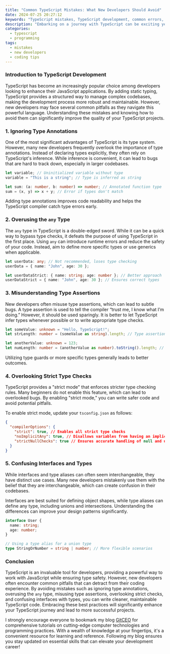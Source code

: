 ```yaml
---
title: "Common TypeScript Mistakes: What New Developers Should Avoid"
date: 2024-07-25 20:27:12
keywords: "TypeScript mistakes, TypeScript development, common errors, new developers, TypeScript tips"
description: "Embarking on a journey with TypeScript can be exciting yet challenging for new developers. This article discusses common mistakes made by new TypeScript developers and how to avoid them. We will cover types, interfaces, any types, as well as understanding TypeScript's strict mode. By understanding these pitfalls and learning best practices, developers can effectively leverage TypeScript to build robust applications. This guide aims to provide comprehensive insights and practical examples that enhance any developer's skill set in TypeScript. Whether you're new to programming or transitioning from JavaScript, these tips will help you avoid common pitfalls and write cleaner, more maintainable code."
categories:
  - typescript
  - programming
tags:
  - mistakes
  - new developers
  - coding tips
---
```


### Introduction to TypeScript Development

TypeScript has become an increasingly popular choice among developers looking to enhance their JavaScript applications. By adding static typing, TypeScript provides a structured way to manage complex codebases, making the development process more robust and maintainable. However, new developers may face several common pitfalls as they navigate this powerful language. Understanding these mistakes and knowing how to avoid them can significantly improve the quality of your TypeScript projects.

<!-- more -->

### 1. Ignoring Type Annotations

One of the most significant advantages of TypeScript is its type system. However, many new developers frequently overlook the importance of type annotations. Instead of declaring types explicitly, they often rely on TypeScript's inference. While inference is convenient, it can lead to bugs that are hard to track down, especially in larger codebases.

```typescript
let variable; // Uninitialized variable without type
variable = "This is a string"; // Type is inferred as string

let sum: (a: number, b: number) => number; // Annotated function type
sum = (x, y) => x + y; // Error if types don't match
```
Adding type annotations improves code readability and helps the TypeScript compiler catch type errors early.

### 2. Overusing the `any` Type

The `any` type in TypeScript is a double-edged sword. While it can be a quick way to bypass type checks, it defeats the purpose of using TypeScript in the first place. Using `any` can introduce runtime errors and reduce the safety of your code. Instead, aim to define more specific types or use generics when applicable.

```typescript
let userData: any; // Not recommended, loses type checking
userData = { name: "John", age: 30 };

let userDataStrict: { name: string; age: number }; // Better approach
userDataStrict = { name: "John", age: 30 }; // Ensures correct types
```

### 3. Misunderstanding Type Assertions

New developers often misuse type assertions, which can lead to subtle bugs. A type assertion is used to tell the compiler “trust me, I know what I’m doing.” However, it should be used sparingly. It is better to let TypeScript infer types whenever possible or to write appropriate type checks.

```typescript
let someValue: unknown = "Hello, TypeScript!";
let strLength: number = (someValue as string).length; // Type assertion

let anotherValue: unknown = 123;
let numLength: number = (anotherValue as number).toString().length; // Risky
```
Utilizing type guards or more specific types generally leads to better outcomes.

### 4. Overlooking Strict Type Checks

TypeScript provides a "strict mode" that enforces stricter type checking rules. Many beginners do not enable this feature, which can lead to overlooked bugs. By enabling "strict mode," you can write safer code and avoid potential pitfalls.

To enable strict mode, update your `tsconfig.json` as follows:

```json
{
  "compilerOptions": {
    "strict": true, // Enables all strict type checks
    "noImplicitAny": true, // Disallows variables from having an implicit 'any' type
    "strictNullChecks": true // Ensures accurate handling of null and undefined
  }
}
```

### 5. Confusing Interfaces and Types

While interfaces and type aliases can often seem interchangeable, they have distinct use cases. Many new developers mistakenly use them with the belief that they are interchangeable, which can create confusion in their codebases. 

Interfaces are best suited for defining object shapes, while type aliases can define any type, including unions and intersections. Understanding the differences can improve your design patterns significantly.

```typescript
interface User {
  name: string;
  age: number;
}

// Using a type alias for a union type
type StringOrNumber = string | number; // More flexible scenarios
```

### Conclusion

TypeScript is an invaluable tool for developers, providing a powerful way to work with JavaScript while ensuring type safety. However, new developers often encounter common pitfalls that can detract from their coding experience. By avoiding mistakes such as ignoring type annotations, overusing the `any` type, misusing type assertions, overlooking strict checks, and confusing interfaces with types, you can write cleaner, maintainable TypeScript code. Embracing these best practices will significantly enhance your TypeScript journey and lead to more successful projects.

I strongly encourage everyone to bookmark my blog [GitCEO](https://gitceo.com) for comprehensive tutorials on cutting-edge computer technologies and programming practices. With a wealth of knowledge at your fingertips, it's a convenient resource for learning and reference. Following my blog ensures you stay updated on essential skills that can elevate your development career!